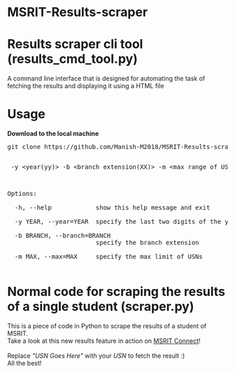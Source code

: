 # MSRIT-Results-scraper

# Results scraper cli tool (results_cmd_tool.py)

A command line interface that is designed for automating the task of fetching the results and displaying it using a HTML file<br>

# Usage

<b>Download to the local machine</b> <br>
<pre>
git clone https://github.com/Manish-M2018/MSRIT-Results-scraper.git
</pre>

<pre> 
 -y &lt;year(yy)&gt; -b &lt;branch extension(XX)&gt; -m &lt;max range of USN&gt; 
</pre>  
 
<br>

<pre>
Options:<br>
  -h, --help            show this help message and exit  <br>
  -y YEAR, --year=YEAR  specify the last two digits of the year <br>
  -b BRANCH, --branch=BRANCH
                        specify the branch extension  <br>
  -m MAX, --max=MAX     specify the max limit of USNs <br>
</pre>


# Normal code for scraping the results of a single student (scraper.py)
This is a piece of code in Python to scrape the results of a student of MSRIT.<br>
Take a look at this new results feature in action on [MSRIT Connect](https://play.google.com/store/apps/details?id=msrit.msritconnect.com.msritconnect&hl=en)!<br>
<br>
Replace <i>"USN Goes Here"</i> with your <i>USN</i> to fetch the result :) <br>
All the best!
